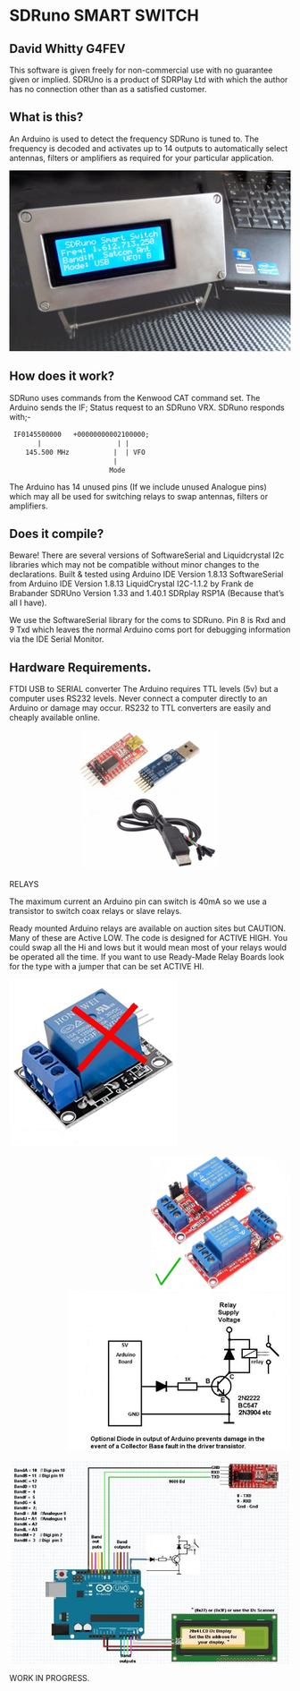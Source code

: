 # SDRuno SMART SWITCH

## David Whitty G4FEV

This software is given freely for non-commercial use with no guarantee given or implied.
SDRUno is a product of SDRPlay Ltd with which the author has no connection other than as a satisfied customer.

## What is this?

An Arduino is used to detect the frequency SDRuno is tuned to.
The frequency is decoded and activates up to 14 outputs to automatically select antennas, filters or amplifiers as required for your particular application.

<P ALIGN="CENTER"><img src="Images/sswitch1a.jpg" width=600>

## How does it work?

SDRuno uses commands from the Kenwood CAT command set.
The Arduino sends the    IF;    Status request to an SDRuno VRX. 
SDRuno responds with;-

     IF0145500000   +00000000002100000; 
           |                   | |
        145.500 MHz           |  | VFO
                              |	
                             Mode  

The Arduino has 14 unused pins (If we include unused Analogue pins) which may all be used for switching relays to swap antennas, filters or amplifiers.

## Does it compile?

Beware! There are several versions of  SoftwareSerial and Liquidcrystal I2c libraries which may not be compatible without minor changes to the declarations.
Built & tested using Arduino IDE Version 1.8.13
SoftwareSerial from Arduino IDE Version 1.8.13
LiquidCrystal     I2C-1.1.2     by Frank de Brabander
SDRUno Version 1.33 and 1.40.1
SDRplay RSP1A (Because that’s all I have).

We use the SoftwareSerial library for the coms to SDRuno. 
Pin 8 is Rxd and 9 Txd which leaves the normal Arduino coms port for debugging information via the IDE Serial Monitor.

## Hardware Requirements.

FTDI USB to SERIAL converter
The Arduino requires TTL levels (5v) but a computer uses RS232 levels. Never connect a computer directly to an Arduino or damage may occur.
RS232 to TTL converters are easily and cheaply available online.            

<P ALIGN="CENTER"><img src="Images/ftdiall.jpg" width=250>
<P ALIGN="LEFT">
RELAYS

The maximum current an Arduino pin can switch is 40mA so we use a transistor to switch coax relays or slave relays.

Ready mounted Arduino relays are available on auction sites but CAUTION. Many of these are Active LOW. 
The code is designed for ACTIVE HIGH.
You could swap all the Hi and lows but it would mean most of your relays would be operated all the time.
If you want to use Ready-Made Relay Boards look for the type with a jumper that can be set ACTIVE HI.

<P ALIGN="LEFT"><img src="Images/relayno.jpg" width=300> &nbsp; &nbsp; &nbsp; &nbsp; &nbsp; &nbsp;<P ALIGN="RIGHT"> <img src="Images/relayyes.jpg" width=250


<P ALIGN="CENTER"><img src="Images/relaycct2.jpg" width=400>

<P ALIGN="CENTER"><img src="Images/Schematic1.jpg" width=500>


WORK IN PROGRESS.


